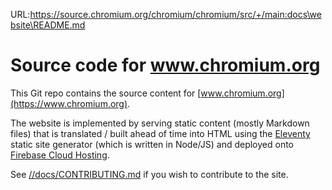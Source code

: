 URL:https://source.chromium.org/chromium/chromium/src/+/main:docs\website\README.md
# Source code for www.chromium.org

This Git repo contains the source content for
[www.chromium.org](https://www.chromium.org).

The website is implemented by serving static content (mostly Markdown files)
that is translated / built ahead of time into HTML using the
[Eleventy](https://11ty.dev) static site generator (which is written in
Node/JS) and deployed onto [Firebase Cloud Hosting](firebase.google.com/products/hosting).

See [//docs/CONTRIBUTING.md](docs/CONTRIBUTING.md) if you wish to contribute
to the site.
